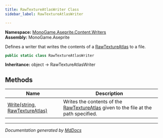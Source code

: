 ```yaml
---
title: RawTextureAtlasWriter Class
sidebar_label: RawTextureAtlasWriter

---
```


**Namespace:** [MonoGame.Aseprite.Content.Writers](../)  
**Assembly:** MonoGame.Aseprite

Defines a writer that writes the contents of a [RawTextureAtlas](../../../RawTypes/RawTextureAtlas/) to a file.

```csharp
public static class RawTextureAtlasWriter
```

**Inheritance:** object → RawTextureAtlasWriter

## Methods

| Name                                               | Description                                                                                                                       |
| -------------------------------------------------- | --------------------------------------------------------------------------------------------------------------------------------- |
| [Write(string, RawTextureAtlas)](Methods/Write.md) | Writes the contents of the [RawTextureAtlas](../../../RawTypes/RawTextureAtlas/) given to the file at the path specified. |

___

*Documentation generated by [MdDocs](https://github.com/ap0llo/mddocs)*
